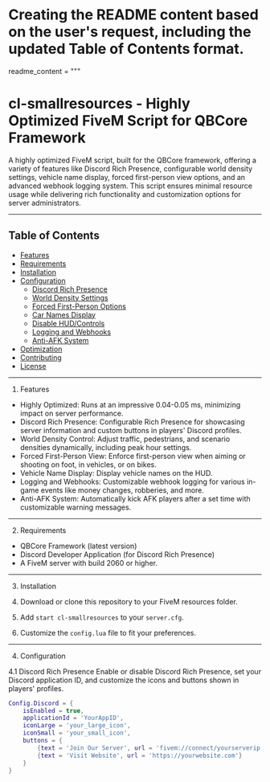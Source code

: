 # Creating the README content based on the user's request, including the updated Table of Contents format.
readme_content = """
# cl-smallresources - Highly Optimized FiveM Script for QBCore Framework

A highly optimized FiveM script, built for the QBCore framework, offering a variety of features like Discord Rich Presence, configurable world density settings, vehicle name display, forced first-person view options, and an advanced webhook logging system. This script ensures minimal resource usage while delivering rich functionality and customization options for server administrators.

---

## Table of Contents
- [Features](#features)
- [Requirements](#requirements)
- [Installation](#installation)
- [Configuration](#configuration)
   - [Discord Rich Presence](#discord-rich-presence)
   - [World Density Settings](#world-density-settings)
   - [Forced First-Person Options](#forced-first-person-options)
   - [Car Names Display](#car-names-display)
   - [Disable HUD/Controls](#disable-hudcontrols)
   - [Logging and Webhooks](#logging-and-webhooks)
   - [Anti-AFK System](#anti-afk-system)
- [Optimization](#optimization)
- [Contributing](#contributing)
- [License](#license)

---

1. Features

- Highly Optimized: Runs at an impressive 0.04-0.05 ms, minimizing impact on server performance.
- Discord Rich Presence: Configurable Rich Presence for showcasing server information and custom buttons in players' Discord profiles.
- World Density Control: Adjust traffic, pedestrians, and scenario densities dynamically, including peak hour settings.
- Forced First-Person View: Enforce first-person view when aiming or shooting on foot, in vehicles, or on bikes.
- Vehicle Name Display: Display vehicle names on the HUD.
- Logging and Webhooks: Customizable webhook logging for various in-game events like money changes, robberies, and more.
- Anti-AFK System: Automatically kick AFK players after a set time with customizable warning messages.

---

2. Requirements

- QBCore Framework (latest version)
- Discord Developer Application (for Discord Rich Presence)
- A FiveM server with build 2060 or higher.

---

3. Installation

1. Download or clone this repository to your FiveM resources folder.
2. Add `start cl-smallresources` to your `server.cfg`.
3. Customize the `config.lua` file to fit your preferences.

---

4. Configuration

4.1 Discord Rich Presence
Enable or disable Discord Rich Presence, set your Discord application ID, and customize the icons and buttons shown in players' profiles.

```lua
Config.Discord = {
    isEnabled = true,
    applicationId = 'YourAppID',
    iconLarge = 'your_large_icon',
    iconSmall = 'your_small_icon',
    buttons = {
        {text = 'Join Our Server', url = 'fivem://connect/yourserverip'},
        {text = 'Visit Website', url = 'https://yourwebsite.com'}
    }
}
